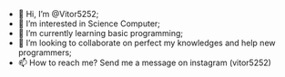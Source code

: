 - 👋 Hi, I’m @Vitor5252;
- 👀 I’m interested in Science Computer;
- 🌱 I’m currently learning basic programming;
- 💞️ I’m looking to collaborate on perfect my knowledges and help new programmers;
- 📫 How to reach me? Send me a message on instagram (vitor5252)

<!---
Vitor5252/Vitor5252 is a ✨ special ✨ repository because its `README.md` (this file) appears on your GitHub profile.
You can click the Preview link to take a look at your changes.
--->
